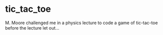 # tic_tac_toe
M. Moore challenged me in a physics lecture to code a game of tic-tac-toe before the lecture let out...
